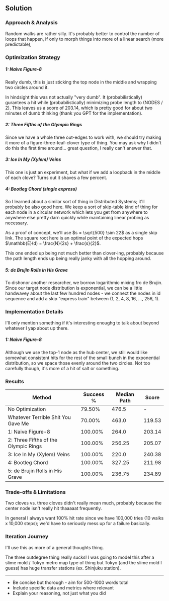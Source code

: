 ## Solution

### Approach & Analysis

Random walks are rather silly. It's probably better to control the number of loops that happen, if only to morph things into more of a linear search (more predictable),

### Optimization Strategy

##### 1: Naive Figure-8

Really dumb, this is just sticking the top node in the middle and wrapping two circles around it.

In hindsight this was not actually "very dumb". It (probabilistically) gurantees a hit while (probabilistically) minimizing probe length to (NODES / 2). This leaves us a score of 203.14, which is pretty good for about two minutes of dumb thinking (thank you GPT for the implementation).

##### 2: Three Fifths of the Olympic Rings

Since we have a whole three out-edges to work with, we should try making it more of a figure-three-leaf-clover type of thing. You may ask why I didn't do this the first time around... great question, I really can't answer that.

##### 3: Ice In My (Xylem) Veins

This one is just an experiment, but what if we add a loopback in the middle of each clove? Turns out it shaves a few percent.

##### 4: Bootleg Chord (single express)

So I learned about a similar sort of thing in Distributed Systems; it'll probably be also good here. We keep a sort of skip-table kind of thing for each node in a circular network which lets you get from anywhere to anywhere else pretty darn quickly while maintaining linear probing as necessary.

As a proof of concept, we'll use $s = \sqrt{500} \sim 22$ as a single skip link. The square root here is an optimal point of the expected hops $\mathbb{E}(d) = \frac{N}{2s} + \frac{s}{2}$.

This one ended up being not much better than clover-ing, probably because the path length ends up being really janky with all the hopping around.

##### 5: de Brujin Rolls in His Grave

To dishonor another researcher, we borrow logarithmic mixing fro de Brujin. Since our target node distribution is exponential, we can be a little handwavey about the last few hundred nodes - we connect the nodes in id sequence and add a skip "express train" between (1, 2, 4, 8, 16, ..., 256, 1).

### Implementation Details

I'll only mention something if it's interesting enoughg to talk about beyond whatever I yap about up there.

##### 1: Naive Figure-8

Although we use the top-1 node as the hub center, we still would like somewhat consistent hits for the rest of the small bunch in the exponential distribution, so we space those evenly around the two circles. Not too carefully though, it's more of a hit of salt or something.

### Results

| Method                               | Success % | Median Path | Score  |
| ------------------------------------ | --------- | ----------- | ------ |
| No Optimization                      | 79.50%    | 476.5       | -      |
| Whatever Terrible Shit You Gave Me   | 70.00%    | 463.0       | 119.53 |
| 1: Naive Figure-8                    | 100.00%   | 264.0       | 203.14 |
| 2: Three Fifths of the Olympic Rings | 100.00%   | 256.25      | 205.07 |
| 3: Ice In My (Xylem) Veins           | 100.00%   | 220.0       | 240.38 |
| 4: Bootleg Chord                     | 100.00%   | 327.25      | 211.98 |
| 5: de Brujin Rolls in His Grave      | 100.00%   | 236.75      | 234.89 |

### Trade-offs & Limitations

Two cloves vs. three cloves didn't really mean much, probably because the center node isn't really hit thaaaaat frequently.

In general I always want 100% hit rate since we have 100,000 tries (10 walks x 10,000 steps); we'd have to seriously mess up for a failure basically.

### Iteration Journey

I'll use this as more of a general thoughts thing.

The three outdegree thing really sucks! I was going to model this after a slime mold / Tokyo metro map type of thing but Tokyo (and the slime mold I guess) has huge transfer stations (ex. Shinjuku station).

---

- Be concise but thorough - aim for 500-1000 words total
- Include specific data and metrics where relevant
- Explain your reasoning, not just what you did
